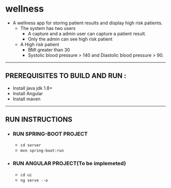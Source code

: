 # wellness
* A wellness app for storing patient results and display high risk patients.
  * The system has two users
    * A capture and a admin user can capture a patient result.
    * Only the admin can see high risk patient
  * A High risk patient
    * BMI greater than 30
    * Systolic blood pressure > 140 and Diastolic blood pressure > 90.
***

## PREREQUISITES TO BUILD AND RUN :
* Install java jdk 1.8+
* Install Angular
* Install maven

***

## RUN INSTRUCTIONS
* ### RUN SPRING-BOOT PROJECT
  * `cd server`
  * `mvn spring-boot:run`
* ### RUN ANGULAR PROJECT(To be implemeted)
  * `cd ui`
  * `ng serve --o`
